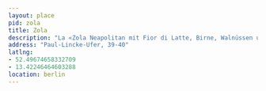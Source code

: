 ```yaml
---
layout: place
pid: zola
title: Zola
description: "La «Zola Neapolitan mit Fior di Latte, Birne, Walnüssen und Gorgonzola» estaba muy rica."
address: "Paul-Lincke-Ufer, 39-40"
latlng:
- 52.49674658332709 
- 13.42246464603288
location: berlin
---
```

